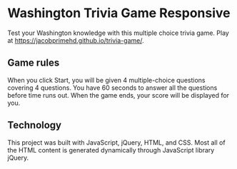 # Washington Trivia Game Responsive

Test your Washington knowledge with this multiple choice trivia game.
Play at https://jacobprimehd.github.io/trivia-game/.

## Game rules

When you click Start, you will be given 4 multiple-choice questions covering 4 questions. You have 60 seconds to answer all the questions before time runs out. When the game ends, your score will be displayed for you.

## Technology

This project was built with JavaScript, jQuery, HTML, and CSS. Most all of the HTML content is generated dynamically through JavaScript library jQuery.


